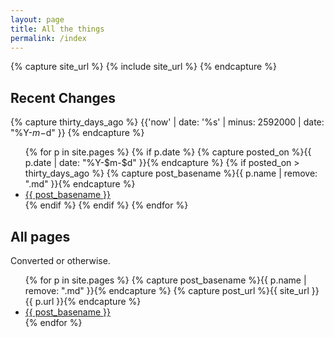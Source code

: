 ```yaml
---
layout: page
title: All the things
permalink: /index
---
```

{% capture site_url %}
  {% include site_url %}
{% endcapture %}

## Recent Changes

{% capture thirty_days_ago %}
  {{'now' | date: '%s' | minus: 2592000 | date: "%Y-$m-$d" }}
{% endcapture %}
<ul>
{% for p in site.pages %}
  {% if p.date %}
    {% capture posted_on %}{{ p.date | date: "%Y-$m-$d" }}{% endcapture %}
    {% if posted_on > thirty_days_ago %}
    {% capture post_basename %}{{ p.name | remove: ".md" }}{% endcapture %}
      <li>
        <a href="{{ site_url }}{{p.url}}">{{ post_basename }}</a>
      </li>
    {% endif %}
  {% endif %}
{% endfor %}
</ul>

## All pages
Converted or otherwise.

<ul>
{% for p in site.pages %}
  {% capture post_basename %}{{ p.name | remove: ".md" }}{% endcapture %}
  {% capture post_url %}{{ site_url }}{{ p.url }}{% endcapture %}
  <li>
    <a href="{{post_url}}">{{ post_basename }}</a>
  </li>
{% endfor %}
</ul>
